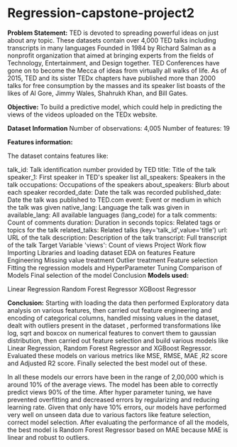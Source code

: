 # Regression-capstone-project2
**Problem Statement:**
TED is devoted to spreading powerful ideas on just about any topic. These datasets contain over 4,000 TED talks including transcripts in many languages Founded in 1984 by Richard Salman as a nonprofit organization that aimed at bringing experts from the fields of Technology, Entertainment, and Design together. TED Conferences have gone on to become the Mecca of ideas from virtually all walks of life. As of 2015, TED and its sister TEDx chapters have published more than 2000 talks for free consumption by the masses and its speaker list boasts of the likes of Al Gore, Jimmy Wales, Shahrukh Khan, and Bill Gates.

**Objective:**
To build a predictive model, which could help in predicting the views of the videos uploaded on the TEDx website.

**Dataset Information**
Number of observations: 4,005
Number of features: 19

**Features information:**

The dataset contains features like:

talk_id: Talk identification number provided by TED
title: Title of the talk
speaker_1: First speaker in TED's speaker list
all_speakers: Speakers in the talk
occupations: Occupations of the speakers
about_speakers: Blurb about each speaker
recorded_date: Date the talk was recorded
published_date: Date the talk was published to TED.com
event: Event or medium in which the talk was given
native_lang: Language the talk was given in
available_lang: All available languages (lang_code) for a talk
comments: Count of comments
duration: Duration in seconds
topics: Related tags or topics for the talk
related_talks: Related talks (key='talk_id',value='title')
url: URL of the talk
description: Description of the talk
transcript: Full transcript of the talk
Target Variable
'views': Count of views
Project Work flow
Importing Libraries and loading dataset
EDA on features
Feature Engineering
Missing value treatment
Outlier treatment
Feature selection
Fitting the regression models and HyperParameter Tuning
Comparison of Models
Final selection of the model
Conclusion
**Models used:**

Linear Regression
Random Forest Regressor
XGBoost Regressor

**Conclusion:**
Starting with loading the data then performed Exploratory data analysis on various features, then carried out feature engineering and encoding of categorical columns, handled missing values in the dataset, dealt with outliers present in the dataset , performed transformations like log, sqrt and boxcox on numerical features to convert them to gaussian distribution, then carried out feature selection and build various models like Linear Regression, Random Forest Regressor and XGBoost Regressor. Evaluated these models on various metrics like MSE, RMSE, MAE ,R2 score and Adjusted R2 score. Finally selected the best model out of these.

In all these models our errors have been in the range of 2,00,000 which is around 10% of the average views. The model has been able to correctly predict views 90% of the time. After hyper parameter tuning, we have prevented overfitting and decreased errors by regularizing and reducing learning rate. Given that only have 10% errors, our models have performed very well on unseen data due to various factors like feature selection, correct model selection. After evaluating the performance of all the models, the best model is Random Forest Regressor based on MAE because MAE is linear and robust to outliers.
